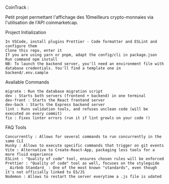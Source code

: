 CoinTrack : 

Petit projet permettant l'affichage des 10meilleurs crypto-monnaies via l'utilisation de l'API coinmarketcap. 

Project Initialization

    In VSCode, install plugins Prettier - Code formatter and ESLint and configure them
    Clone this repo, enter it
    If you are using yarn or pnpm, adapt the config/cli in package.json
    Run command npm install
    NB: To launch the backend server, you'll need an environment file with database credentials. You'll find a template one in backend/.env.sample

Available Commands

    migrate : Run the database migration script
    dev : Starts both servers (frontend + backend) in one terminal
    dev-front : Starts the React frontend server
    dev-back : Starts the Express backend server
    lint : Runs validation tools, and refuses unclean code (will be executed on every commit)
    fix : Fixes linter errors (run it if lint growls on your code !)

FAQ
Tools

    Concurrently : Allows for several commands to run concurrently in the same CLI
    Husky : Allows to execute specific commands that trigger on git events
    Vite : Alternative to Create-React-App, packaging less tools for a more fluid experience
    ESLint : "Quality of code" tool, ensures chosen rules will be enforced
    Prettier : "Quality of code" tool as well, focuses on the styleguide
    _ Airbnb Standard_ : One of the most known "standards", even though it's not officially linked to ES/JS
    Nodemon : Allows to restart the server everytime a .js file is udated

